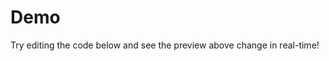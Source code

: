 # Demo

Try editing the code below and see the preview above change in real-time!

<ExampleCodeMirror />
